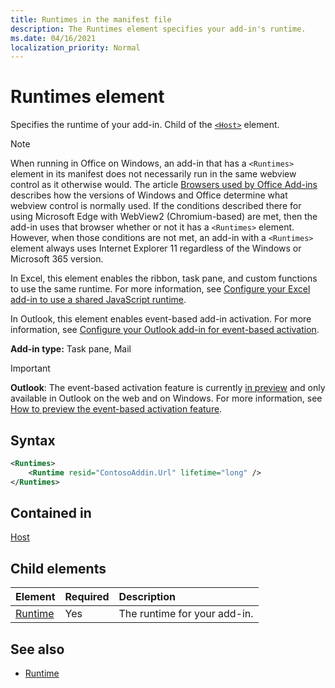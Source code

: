```yaml
---
title: Runtimes in the manifest file 
description: The Runtimes element specifies your add-in's runtime.
ms.date: 04/16/2021
localization_priority: Normal
---
```

# Runtimes element

Specifies the runtime of your add-in. Child of the [`<Host>`](host.md) element.

> [!NOTE]
> When running in Office on Windows, an add-in that has a `<Runtimes>` element in its manifest does not necessarily run in the same webview control as it otherwise would. The article [Browsers used by Office Add-ins](../../concepts/browsers-used-by-office-web-add-ins.md) describes how the versions of Windows and Office determine what webview control is normally used. If the conditions described there for using Microsoft Edge with WebView2 (Chromium-based) are met, then the add-in uses that browser whether or not it has a `<Runtimes>` element. However, when those conditions are not met, an add-in with a `<Runtimes>` element always uses Internet Explorer 11 regardless of the Windows or Microsoft 365 version.

In Excel, this element enables the ribbon, task pane, and custom functions to use the same runtime. For more information, see [Configure your Excel add-in to use a shared JavaScript runtime](../../develop/configure-your-add-in-to-use-a-shared-runtime.md).

In Outlook, this element enables event-based add-in activation. For more information, see [Configure your Outlook add-in for event-based activation](../../outlook/autolaunch.md).

**Add-in type:** Task pane, Mail

> [!IMPORTANT]
> **Outlook**: The event-based activation feature is currently [in preview](../../reference/objectmodel/preview-requirement-set/outlook-requirement-set-preview.md) and only available in Outlook on the web and on Windows. For more information, see [How to preview the event-based activation feature](../../outlook/autolaunch.md#how-to-preview-the-event-based-activation-feature).

## Syntax

```XML
<Runtimes>
    <Runtime resid="ContosoAddin.Url" lifetime="long" />
</Runtimes>
```

## Contained in

[Host](host.md)

## Child elements

|  Element |  Required  |  Description  |
|:-----|:-----|:-----|
| [Runtime](runtime.md) | Yes |  The runtime for your add-in. |

## See also

- [Runtime](runtime.md)
